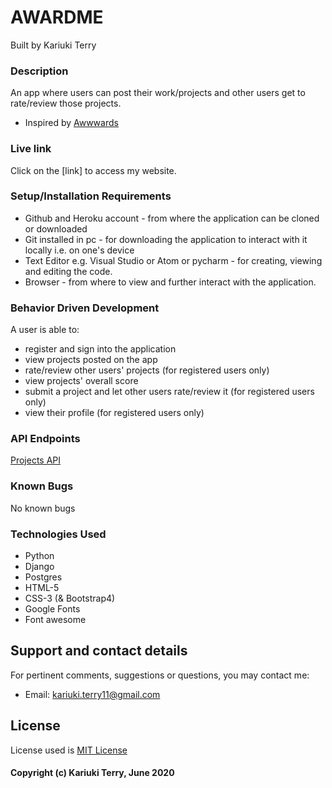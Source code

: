 # AWARDME
Built by Kariuki Terry

### Description
An app where users can post their work/projects and other users get to rate/review those projects. 
- Inspired by [Awwwards](https://www.awwwards.com/)

### Live link
Click on the [link] to access my website.

### Setup/Installation Requirements
- Github and Heroku account - from where the application can be cloned or downloaded
- Git installed in pc - for downloading the application to interact with it locally i.e. on one's device
- Text Editor e.g. Visual Studio or Atom or pycharm - for creating, viewing and editing the code.
- Browser - from where to view and further interact with the application.

### Behavior Driven Development
A user is able to:
- register and sign into the application
- view projects posted on the app
- rate/review other users' projects (for registered users only)
- view projects' overall score
- submit a project and let other users rate/review it (for registered users only)
- view their profile (for registered users only)

### API Endpoints

[Projects API](http://127.0.0.1:8000/api/project/)

### Known Bugs
No known bugs

### Technologies Used
- Python
- Django
- Postgres
- HTML-5
- CSS-3 (& Bootstrap4)
- Google Fonts
- Font awesome

## Support and contact details
For pertinent comments, suggestions or questions, you may contact me:
- Email: kariuki.terry11@gmail.com

## License
License used is [MIT License](https://choosealicense.com/licenses/mit/)


#### Copyright (c) Kariuki Terry, June 2020